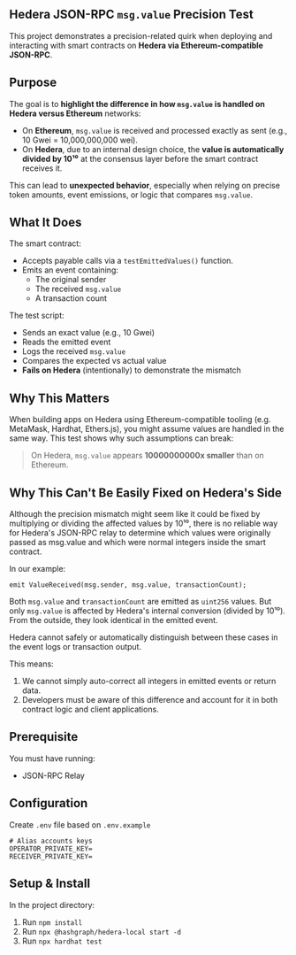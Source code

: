##  Hedera JSON-RPC `msg.value` Precision Test

This project demonstrates a precision-related quirk when deploying and interacting with smart contracts on **Hedera via Ethereum-compatible JSON-RPC**.

## Purpose

The goal is to **highlight the difference in how `msg.value` is handled on Hedera versus Ethereum** networks:

- On **Ethereum**, `msg.value` is received and processed exactly as sent (e.g., 10 Gwei = 10,000,000,000 wei).
- On **Hedera**, due to an internal design choice, the **value is automatically divided by 10¹⁰** at the consensus layer before the smart contract receives it.

This can lead to **unexpected behavior**, especially when relying on precise token amounts, event emissions, or logic that compares `msg.value`.

## What It Does

The smart contract:

- Accepts payable calls via a `testEmittedValues()` function.
- Emits an event containing:
    - The original sender
    - The received `msg.value`
    - A transaction count

The test script:

- Sends an exact value (e.g., 10 Gwei)
- Reads the emitted event
- Logs the received `msg.value`
- Compares the expected vs actual value
- **Fails on Hedera** (intentionally) to demonstrate the mismatch

## Why This Matters

When building apps on Hedera using Ethereum-compatible tooling (e.g. MetaMask, Hardhat, Ethers.js), you might assume values are handled in the same way. This test shows why such assumptions can break:

> On Hedera, `msg.value` appears **10000000000x smaller** than on Ethereum.

## Why This Can't Be Easily Fixed on Hedera's Side
Although the precision mismatch might seem like it could be fixed by multiplying or dividing the affected values by 10¹⁰, there is no reliable way for Hedera's JSON-RPC relay to determine which values were originally passed as msg.value and which were normal integers inside the smart contract.

In our example:
```
emit ValueReceived(msg.sender, msg.value, transactionCount);
```
Both `msg.value` and `transactionCount` are emitted as `uint256` values. But only `msg.value` is affected by Hedera's internal conversion (divided by 10¹⁰). From the outside, they look identical in the emitted event.

Hedera cannot safely or automatically distinguish between these cases in the event logs or transaction output.

This means:

1. We cannot simply auto-correct all integers in emitted events or return data.
2. Developers must be aware of this difference and account for it in both contract logic and client applications.

## Prerequisite

You must have running:

- JSON-RPC Relay

## Configuration

Create `.env` file based on `.env.example`

```
# Alias accounts keys
OPERATOR_PRIVATE_KEY=
RECEIVER_PRIVATE_KEY=
```

## Setup & Install

In the project directory:

1. Run `npm install`
2. Run `npx @hashgraph/hedera-local start -d`
3. Run `npx hardhat test`

